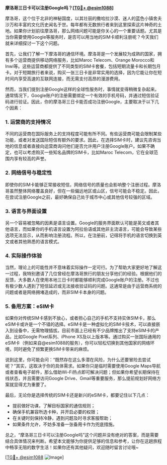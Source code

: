 **摩洛哥三日卡可以注册Google吗？[[TG💪+ @esim1088](https://t.me/s/esim1088)]**

摩洛哥，这个位于北非的神秘国度，以其壮丽的撒哈拉沙漠、迷人的蓝色小镇舍夫沙万和丰富的文化历史闻名于世。每年都有无数旅行者来到这里探索这片神奇的土地。如果你计划前往摩洛哥，那么网络问题可能是你关心的一个重要话题。尤其是当你需要使用Google等服务时，是否可以用当地的SIM卡顺利注册呢？今天我们就来详细探讨一下这个问题。

首先，让我们了解一下摩洛哥的通信环境。摩洛哥是一个发展较为成熟的国家，拥有多个运营商提供移动网络服务，比如Maroc Telecom、Orange Morocco和Inwi等。这些运营商都提供了不同类型的SIM卡套餐，包括短期流量卡和长期包月卡。对于短期旅行者来说，购买一张三日卡是非常实用的选择，因为它能让你在短时间内享受高速的互联网连接，而无需支付高昂的漫游费用。

然而，当我们提到注册Google这样的全球性服务时，事情就变得稍微复杂起来。通常情况下，Google账户的注册需要绑定一个有效的手机号码，并通过短信验证码进行验证。因此，你的摩洛哥三日卡能否成功注册Google，主要取决于以下几个因素：

### 1. **运营商的支持情况**
不同的运营商在国际服务上的支持程度可能有所不同。有些运营商可能会限制某些功能，或者对发送国际短信有额外的要求。因此，在选择SIM卡时，建议先咨询当地的信息或者直接向运营商询问他们是否允许用户注册Google账户。如果不确定，也可以考虑购买一些知名品牌的SIM卡，比如Maroc Telecom，它在全球范围内享有较高的声誉。

### 2. **网络信号与稳定性**
即使你的SIM卡能够正常接收短信，网络信号的质量也会影响整个注册过程。摩洛哥虽然整体网络覆盖良好，但在一些偏远地区或山区，信号可能会不稳定。因此，在尝试注册Google之前，最好确保自己处于城市中心或其他信号较强的区域。

### 3. **语言与界面设置**
另一个容易被忽略的因素是语言设置。Google的服务界面默认可能是英文或者其他语言，而如果你的手机语言设置为阿拉伯语或其他非主流语言，可能会导致某些选项无法显示，从而影响注册流程。所以，在注册前，记得将手机的语言切换到英文或者其他熟悉的语言模式。

### 4. **实际操作体验**
当然，理论上的可能性并不意味着实际操作一定可行。为了帮助大家更好地了解这一过程，我特别邀请了几位曾经在摩洛哥旅行的朋友分享他们的经验。根据他们的反馈，大多数人在使用本地三日卡时都能够顺利完成Google账户的注册。不过也有极少数人遇到了短信延迟或无法接收验证码的问题。这通常是由于运营商系统的问题或者是网络拥堵造成的，而非SIM卡本身的问题。

### 5. **备用方案：eSIM卡**
如果你对传统SIM卡感到不放心，或者担心自己的手机不支持实体SIM卡，那么eSIM卡或许是一个不错的选择。eSIM卡是一种虚拟化的SIM卡技术，可以直接嵌入到设备中，无需物理插拔。目前市面上已经有不少品牌推出了支持eSIM卡的产品，比如Google Pixel系列、iPhone XS及以上版本等。通过购买一张国际通用的eSIM卡（例如来自@esim1088的服务），你可以轻松切换到其他国家的网络环境，同时避免了频繁更换SIM卡带来的麻烦。

说到这里，你可能会问：“既然存在这么多潜在风险，为什么还要冒险去尝试呢？”其实，这取决于你的具体需求。如果你只是临时需要使用Google Maps导航或者查看电子邮件，那么借助Wi-Fi热点即可解决问题；但如果你希望长期保持在线状态，并且需要访问Google Drive、Gmail等重要服务，那么提前规划好网络方案就显得尤为重要了。

最后，无论你是选择传统的SIM卡还是新兴的eSIM卡，都要记住以下几点：
- 提前做好功课，了解目标国家的通信规则；
- 确保手机兼容所选卡种，并开启必要的权限；
- 在关键时刻保持冷静，遇到问题及时寻求客服帮助；
- 如果条件允许，不妨多准备一张备用卡作为兜底措施。

总之，“摩洛哥三日卡可以注册Google吗”这个问题并没有绝对的答案，而是需要结合具体情况来判断。希望本文能够为你提供足够的信息和参考，让你在这趟旅程中畅享无阻的数字生活！如果你还有其他疑问，欢迎随时留言讨论哦~

[[TG💪+ @esim1088](https://t.me/s/esim1088) ![Image](https://i.postimg.cc/4NQfJmqS/Snipaste-2025-05-13-00-14-12.png)]